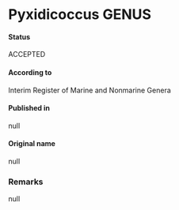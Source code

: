 Pyxidicoccus GENUS
=======

#### Status
ACCEPTED

#### According to
Interim Register of Marine and Nonmarine Genera

#### Published in
null

#### Original name
null

### Remarks
null